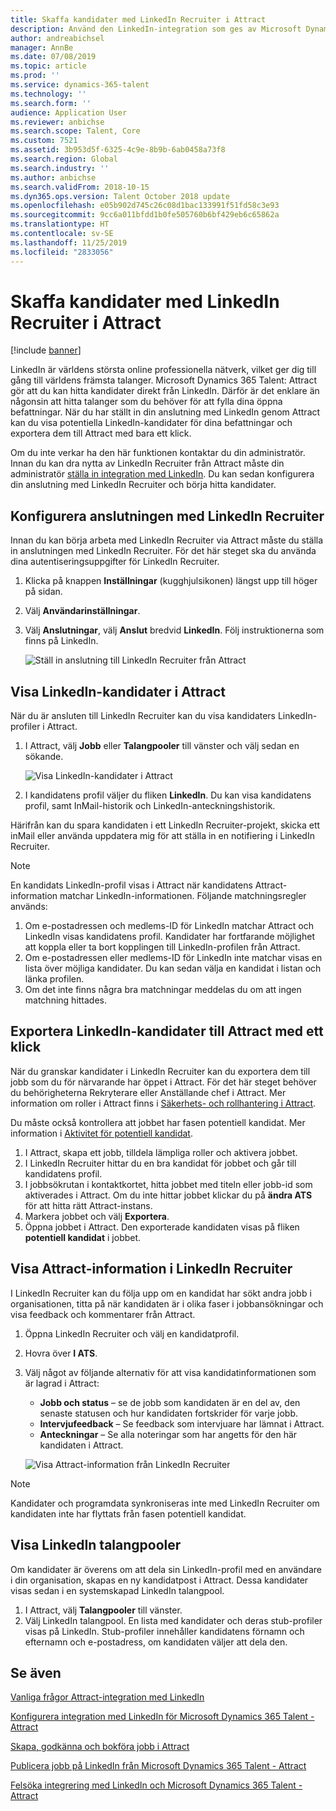 ```yaml
---
title: Skaffa kandidater med LinkedIn Recruiter i Attract
description: Använd den LinkedIn-integration som ges av Microsoft Dynamics 365 Talent - Attract för att hitta jobbkandidater via LinkedIn Recruiter.
author: andreabichsel
manager: AnnBe
ms.date: 07/08/2019
ms.topic: article
ms.prod: ''
ms.service: dynamics-365-talent
ms.technology: ''
ms.search.form: ''
audience: Application User
ms.reviewer: anbichse
ms.search.scope: Talent, Core
ms.custom: 7521
ms.assetid: 3b953d5f-6325-4c9e-8b9b-6ab0458a73f8
ms.search.region: Global
ms.search.industry: ''
ms.author: anbichse
ms.search.validFrom: 2018-10-15
ms.dyn365.ops.version: Talent October 2018 update
ms.openlocfilehash: e05b902d745c26c08d1bac133991f51fd58c3e93
ms.sourcegitcommit: 9cc6a011bfdd1b0fe505760b6bf429eb6c65862a
ms.translationtype: HT
ms.contentlocale: sv-SE
ms.lasthandoff: 11/25/2019
ms.locfileid: "2833056"
---
```

# <a name="source-candidates-with-linkedin-recruiter-in-attract"></a>Skaffa kandidater med LinkedIn Recruiter i Attract

[!include [banner](includes/banner.md)]

LinkedIn är världens största online professionella nätverk, vilket ger dig till gång till världens främsta talanger. Microsoft Dynamics 365 Talent: Attract gör att du kan hitta kandidater direkt från LinkedIn. Därför är det enklare än någonsin att hitta talanger som du behöver för att fylla dina öppna befattningar. När du har ställt in din anslutning med LinkedIn genom Attract kan du visa potentiella LinkedIn-kandidater för dina befattningar och exportera dem till Attract med bara ett klick.

Om du inte verkar ha den här funktionen kontaktar du din administratör. Innan du kan dra nytta av LinkedIn Recruiter från Attract måste din administratör [ställa in integration med LinkedIn](./attract-admin-linkedin.md). Du kan sedan konfigurera din anslutning med LinkedIn Recruiter och börja hitta kandidater.

## <a name="set-up-your-connection-with-linkedin-recruiter"></a>Konfigurera anslutningen med LinkedIn Recruiter

Innan du kan börja arbeta med LinkedIn Recruiter via Attract måste du ställa in anslutningen med LinkedIn Recruiter. För det här steget ska du använda dina autentiseringsuppgifter för LinkedIn Recruiter.

1. Klicka på knappen **Inställningar** (kugghjulsikonen) längst upp till höger på sidan.
2. Välj **Användarinställningar**.
3. Välj **Anslutningar**, välj **Anslut** bredvid **LinkedIn**. Följ instruktionerna som finns på LinkedIn.

    ![[Ställ in anslutning till LinkedIn Recruiter från Attract](./media/attract-set-up-linkedin-recruiter-connection.png)](./media/attract-set-up-linkedin-recruiter-connection.png)

## <a name="view-linkedin-candidates-in-attract"></a>Visa LinkedIn-kandidater i Attract

När du är ansluten till LinkedIn Recruiter kan du visa kandidaters LinkedIn-profiler i Attract.

1. I Attract, välj **Jobb** eller **Talangpooler** till vänster och välj sedan en sökande.

    ![[Visa LinkedIn-kandidater i Attract](./media/attract-view-linkedin-candidates.png)](./media/attract-view-linkedin-candidates.png)

2. I kandidatens profil väljer du fliken **LinkedIn**. Du kan visa kandidatens profil, samt InMail-historik och LinkedIn-anteckningshistorik.

Härifrån kan du spara kandidaten i ett LinkedIn Recruiter-projekt, skicka ett inMail eller använda uppdatera mig för att ställa in en notifiering i LinkedIn Recruiter.

> [!NOTE]
> En kandidats LinkedIn-profil visas i Attract när kandidatens Attract-information matchar LinkedIn-informationen. Följande matchningsregler används:
> 
> 1. Om e-postadressen och medlems-ID för LinkedIn matchar Attract och LinkedIn visas kandidatens profil. Kandidater har fortfarande möjlighet att koppla eller ta bort kopplingen till LinkedIn-profilen från Attract.
> 2. Om e-postadressen eller medlems-ID för LinkedIn inte matchar visas en lista över möjliga kandidater. Du kan sedan välja en kandidat i listan och länka profilen.
> 3. Om det inte finns några bra matchningar meddelas du om att ingen matchning hittades.

## <a name="export-linkedin-candidates-to-attract-with-one-click"></a>Exportera LinkedIn-kandidater till Attract med ett klick

När du granskar kandidater i LinkedIn Recruiter kan du exportera dem till jobb som du för närvarande har öppet i Attract. För det här steget behöver du behörigheterna Rekryterare eller Anställande chef i Attract. Mer information om roller i Attract finns i [Säkerhets- och rollhantering i Attract](https://docs.microsoft.com/dynamics365/unified-operations/talent/security-attract).

Du måste också kontrollera att jobbet har fasen potentiell kandidat. Mer information i [Aktivitet för potentiell kandidat](./activities-attract.md#prospect-activity).

1. I Attract, skapa ett jobb, tilldela lämpliga roller och aktivera jobbet.
2. I LinkedIn Recruiter hittar du en bra kandidat för jobbet och går till kandidatens profil.
3. I jobbsökrutan i kontaktkortet, hitta jobbet med titeln eller jobb-id som aktiverades i Attract. Om du inte hittar jobbet klickar du på **ändra ATS** för att hitta rätt Attract-instans.
4. Markera jobbet och välj **Exportera**.
5. Öppna jobbet i Attract. Den exporterade kandidaten visas på fliken **potentiell kandidat** i jobbet.

## <a name="view-attract-information-in-linkedin-recruiter"></a>Visa Attract-information i LinkedIn Recruiter

I LinkedIn Recruiter kan du följa upp om en kandidat har sökt andra jobb i organisationen, titta på när kandidaten är i olika faser i jobbansökningar och visa feedback och kommentarer från Attract.

1. Öppna LinkedIn Recruiter och välj en kandidatprofil.
2. Hovra över **I ATS**.
3. Välj något av följande alternativ för att visa kandidatinformationen som är lagrad i Attract:

    - **Jobb och status** – se de jobb som kandidaten är en del av, den senaste statusen och hur kandidaten fortskrider för varje jobb.
    - **Intervjufeedback** – Se feedback som intervjuare har lämnat i Attract.
    - **Anteckningar** – Se alla noteringar som har angetts för den här kandidaten i Attract.

    ![[Visa Attract-information från LinkedIn Recruiter](./media/attract-view-information-from-linkedin-recruiter.png)](./media/attract-view-information-from-linkedin-recruiter.png)

> [!NOTE]
> Kandidater och programdata synkroniseras inte med LinkedIn Recruiter om kandidaten inte har flyttats från fasen potentiell kandidat.

## <a name="view-linkedin-talent-pools"></a>Visa LinkedIn talangpooler

Om kandidater är överens om att dela sin LinkedIn-profil med en användare i din organisation, skapas en ny kandidatpost i Attract. Dessa kandidater visas sedan i en systemskapad LinkedIn talangpool.

1. I Attract, välj **Talangpooler** till vänster.
2. Välj LinkedIn talangpool. En lista med kandidater och deras stub-profiler visas på LinkedIn. Stub-profiler innehåller kandidatens förnamn och efternamn och e-postadress, om kandidaten väljer att dela den.

## <a name="see-also"></a>Se även

[Vanliga frågor Attract-integration med LinkedIn](./attract-linkedin-faq.md)

[Konfigurera integration med LinkedIn för Microsoft Dynamics 365 Talent - Attract](./attract-admin-linkedin.md)

[Skapa, godkänna och bokföra jobb i Attract](./creating-jobs-attract.md)

[Publicera jobb på LinkedIn från Microsoft Dynamics 365 Talent - Attract](./attract-post-jobs-to-linkedin.md)

[Felsöka integrering med LinkedIn och Microsoft Dynamics 365 Talent - Attract](./attract-troubleshoot-linkedin.md)
